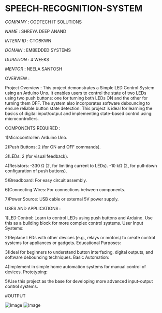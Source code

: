 # SPEECH-RECOGNITION-SYSTEM

*COMPANY* : CODTECH IT SOLUTIONS

*NAME* : SHREYA DEEP ANAND

*INTERN ID* : CTO8KWN

*DOMAIN* : EMBEDDED SYSTEMS

*DURATION* : 4 WEEKS

*MENTOR* : NEELA SANTOSH


OVERVIEW :

Project Overview :
This project demonstrates a Simple LED Control System using an Arduino Uno. It enables users to control the state of two LEDs using two push buttons: one for turning both LEDs ON and the other for turning them OFF. The system also incorporates software debouncing to ensure reliable button state detection. This project is ideal for learning the basics of digital input/output and implementing state-based control using microcontrollers.

COMPONENTS REQUIRED :

1)Microcontroller: Arduino Uno.

2)Push Buttons: 2 (for ON and OFF commands).

3)LEDs: 2 (for visual feedback).

4)Resistors:
-330 Ω (2, for limiting current to LEDs).
-10 kΩ (2, for pull-down configuration of push buttons).

5)Breadboard: For easy circuit assembly.

6)Connecting Wires: For connections between components.

7)Power Source: USB cable or external 5V power supply.


USES AND APPLICATIONS :

1)LED Control:
Learn to control LEDs using push buttons and Arduino.
Use this as a building block for more complex control systems.
User Input Systems:

2)Replace LEDs with other devices (e.g., relays or motors) to create control systems for appliances or gadgets.
Educational Purposes:

3)Ideal for beginners to understand button interfacing, digital outputs, and software debouncing techniques.
Basic Automation:

4)Implement in simple home automation systems for manual control of devices.
Prototyping:

5)Use this project as the base for developing more advanced input-output control systems.


#OUTPUT

![Image](https://github.com/user-attachments/assets/e2a9b015-fb90-44f8-8b7c-ae105f44ff94)
![Image](https://github.com/user-attachments/assets/61586d1b-27a4-4cba-a18d-cea6bd13c075)
